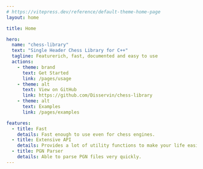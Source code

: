 ```yaml
---
# https://vitepress.dev/reference/default-theme-home-page
layout: home

title: Home

hero:
  name: "chess-library"
  text: "Single Header Chess Library for C++"
  tagline: Featurerich, fast, documented and easy to use
  actions:
    - theme: brand
      text: Get Started
      link: /pages/usage
    - theme: alt
      text: View on GitHub
      link: https://github.com/Disservin/chess-library
    - theme: alt
      text: Examples
      link: /pages/examples

features:
  - title: Fast
    details: Fast enough to use even for chess engines.
  - title: Extensive API
    details: Provides a lot of utility functions to make your life easier.
  - title: PGN Parser
    details: Able to parse PGN files very quickly.
---
```

